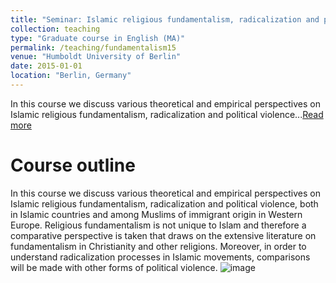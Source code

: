 ```yaml
---
title: "Seminar: Islamic religious fundamentalism, radicalization and political violence (WiSe15/16)"
collection: teaching
type: "Graduate course in English (MA)"
permalink: /teaching/fundamentalism15
venue: "Humboldt University of Berlin"
date: 2015-01-01
location: "Berlin, Germany"
---
```

In this course we discuss various theoretical and empirical perspectives on Islamic religious fundamentalism, radicalization and political violence...[Read more](/teaching/extremism21)

# Course outline
In this course we discuss various theoretical and empirical perspectives on Islamic religious fundamentalism, radicalization and political violence, both in Islamic countries and among Muslims of immigrant origin in Western Europe. Religious fundamentalism is not unique to Islam and therefore a comparative perspective is taken that draws on the extensive literature on fundamentalism in Christianity and other religions. Moreover, in order to understand radicalization processes in Islamic movements, comparisons will be made with other forms of political violence. ![image](https://user-images.githubusercontent.com/12732926/220411142-e24475fe-153d-4148-8d2e-9298be9b6d4b.png)
